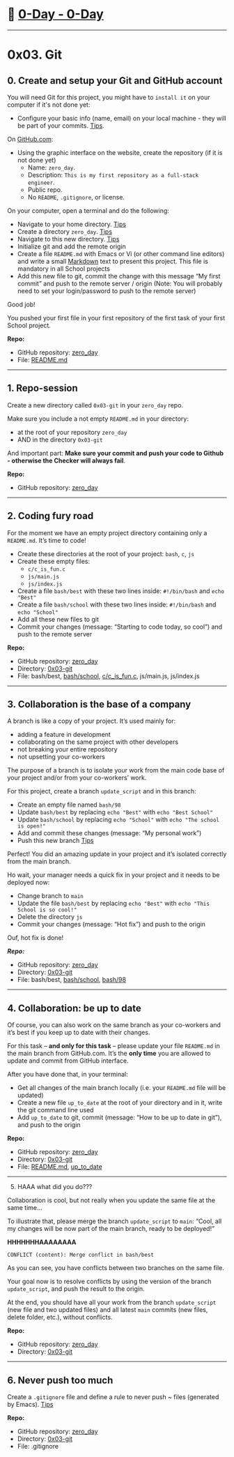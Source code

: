 # 📖 [0-Day - 0-Day](https://github.com/lahincapie/holberton_school/wiki/0-Day---0-Day)

******

# 0x03. Git


## 0. Create and setup your Git and GitHub account


You will need Git for this project, you might have to `install it` on your computer if it's not done yet:

   - Configure your basic info (name, email) on your local machine - they will be part of your commits. [Tips](https://git-scm.com/book/en/v2/Getting-Started-First-Time-Git-Setup).
    
On [GitHub.com](https://github.com/):
   - Using the graphic interface on the website, create the repository (if it is not done yet)
       - Name: `zero_day`.
       - Description: `This is my first repository as a full-stack engineer`.
       - Public repo.
       - No `README`, `.gitignore`, or license.

On your computer, open a terminal and do the following:

   - Navigate to your home directory. [Tips](https://linuxconfig.org/single-linux-command-to-return-to-home-directory)
   - Create a directory `zero_day`. [Tips](https://help.ubuntu.com/community/Beginners/BashScripting)
   - Navigate to this new directory. [Tips](https://askubuntu.com/questions/232442/how-do-i-navigate-between-directories-in-terminal)
   - Initialize git and add the remote origin
   - Create a file `README.md` with Emacs or Vi (or other command line editors) and write a small [Markdown](https://wordpress.com/support/markdown-quick-reference/) text to present this project. This file is mandatory in all School projects
   - Add this new file to git, commit the change with this message “My first commit” and push to the remote server / origin (Note: You will probably need to set your login/password to push to the remote server)

Good job!

You pushed your first file in your first repository of the first task of your first School project.

**Repo:**

   - GitHub repository: [zero_day](https://github.com/lahincapie/holbertonschool-zero_day)
   - File: [README.md](https://github.com/lahincapie/holbertonschool-zero_day/blob/main/README.md)

********

## 1. Repo-session

Create a new directory called `0x03-git` in your `zero_day` repo.

Make sure you include a not empty `README.md` in your directory:

   - at the root of your repository `zero_day`
   - AND in the directory `0x03-git`
 
And important part: **Make sure your commit and push your code to Github - otherwise the Checker will always fail**.

**Repo:**

   - GitHub repository: [zero_day](https://github.com/lahincapie/holbertonschool-zero_day)

********

## 2. Coding fury road

For the moment we have an empty project directory containing only a `README.md`. It’s time to code!

   - Create these directories at the root of your project: `bash`, `c`, `js`
   - Create these empty files:
      - `c/c_is_fun.c`
      - `js/main.js`
      - `js/index.js`
   - Create a file `bash/best` with these two lines inside: `#!/bin/bash` and `echo "Best"`
   - Create a file `bash/school` with these two lines inside: `#!/bin/bash` and `echo "School"`
   - Add all these new files to git
   - Commit your changes (message: “Starting to code today, so cool”) and push to the remote server

**Repo:**

   - GitHub repository: [zero_day](https://github.com/lahincapie/holbertonschool-zero_day)
   - Directory: [0x03-git](https://github.com/lahincapie/holbertonschool-zero_day/tree/main/0x03-git)
   - File: bash/best, [bash/school](https://github.com/lahincapie/holbertonschool-zero_day/blob/main/0x03-git/bash/school), [c/c_is_fun.c](https://github.com/lahincapie/holbertonschool-zero_day/tree/main/0x03-git/c), js/main.js, js/index.js

********

## 3. Collaboration is the base of a company

A branch is like a copy of your project. It’s used mainly for:

   - adding a feature in development
   - collaborating on the same project with other developers
   - not breaking your entire repository
   - not upsetting your co-workers

The purpose of a branch is to isolate your work from the main code base of your project and/or from your co-workers’ work.

For this project, create a branch `update_script` and in this branch:

   - Create an empty file named `bash/98`
   - Update `bash/best` by replacing `echo "Best"` with `echo "Best School"`
   - Update `bash/school` by replacing `echo "School"` with `echo "The school is open!"`
   - Add and commit these changes (message: “My personal work”)
   - Push this new branch [Tips](https://docs.github.com/en/get-started/using-git/pushing-commits-to-a-remote-repository)

Perfect! You did an amazing update in your project and it’s isolated correctly from the main branch.

Ho wait, your manager needs a quick fix in your project and it needs to be deployed now:

   - Change branch to `main`
   - Update the file `bash/best` by replacing `echo "Best"` with `echo "This School is so cool!"`
   - Delete the directory `js`
   - Commit your changes (message: “Hot fix”) and push to the origin

Ouf, hot fix is done!

***Repo:***

   - GitHub repository: [zero_day](https://github.com/lahincapie/holbertonschool-zero_day)
   - Directory: [0x03-git](https://github.com/lahincapie/holbertonschool-zero_day/tree/main/0x03-git)
   - File: bash/best, [bash/school](https://github.com/lahincapie/holbertonschool-zero_day/blob/main/0x03-git/bash/school), [bash/98](https://github.com/lahincapie/holbertonschool-zero_day/blob/main/0x03-git/bash/98)

*********

## 4. Collaboration: be up to date

Of course, you can also work on the same branch as your co-workers and it’s best if you keep up to date with their changes.

For this task – **and only for this task** – please update your file `README.md` in the main branch from GitHub.com. It’s the **only time** you are allowed to update and commit from GitHub interface.

After you have done that, in your terminal:

   - Get all changes of the main branch locally (i.e. your `README.md` file will be updated)
   - Create a new file `up_to_date` at the root of your directory and in it, write the git command line used
   - Add `up_to_date` to git, commit (message: “How to be up to date in git”), and push to the origin

**Repo:**

   - GitHub repository: [zero_day](https://github.com/lahincapie/holbertonschool-zero_day)
   - Directory: [0x03-git](https://github.com/lahincapie/holbertonschool-zero_day/tree/main/0x03-git)
   - File: [README.md](https://github.com/lahincapie/holbertonschool-zero_day/blob/main/0x03-git/README.md), [up_to_date](https://github.com/lahincapie/holbertonschool-zero_day/blob/main/0x03-git/up_to_date)

***********

5. HAAA what did you do???

Collaboration is cool, but not really when you update the same file at the same time…

To illustrate that, please merge the branch `update_script` to `main`: “Cool, all my changes will be now part of the main branch, ready to be deployed!”

**HHHHHHHAAAAAAAA**

`CONFLICT (content): Merge conflict in bash/best`

As you can see, you have conflicts between two branches on the same file.

Your goal now is to resolve conflicts by using the version of the branch `update_script`, and push the result to the origin.

At the end, you should have all your work from the branch `update_script` (new file and two updated files) and all latest `main` commits (new files, delete folder, etc.), without conflicts.

**Repo:**

   - GitHub repository: [zero_day](https://github.com/lahincapie/holbertonschool-zero_day)
   - Directory: [0x03-git](https://github.com/lahincapie/holbertonschool-zero_day/tree/main/0x03-git)

****************

## 6. Never push too much

Create a `.gitignore` file and define a rule to never push ~ files (generated by Emacs). [Tips](https://git-scm.com/docs/gitignore)

**Repo:**

   - GitHub repository: [zero_day](https://github.com/lahincapie/holbertonschool-zero_day)
   - Directory: [0x03-git](https://github.com/lahincapie/holbertonschool-zero_day/tree/main/0x03-git)
   - File: .gitignore


